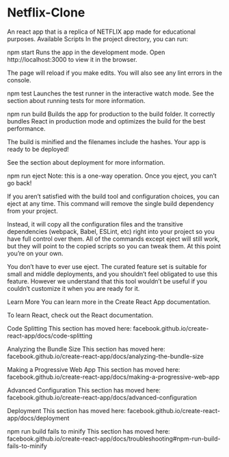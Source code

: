 # Netflix-Clone
An react app that is a replica of NETFLIX app made for educational purposes.
Available Scripts
In the project directory, you can run:

npm start
Runs the app in the development mode.
Open http://localhost:3000 to view it in the browser.

The page will reload if you make edits.
You will also see any lint errors in the console.

npm test
Launches the test runner in the interactive watch mode.
See the section about running tests for more information.

npm run build
Builds the app for production to the build folder.
It correctly bundles React in production mode and optimizes the build for the best performance.

The build is minified and the filenames include the hashes.
Your app is ready to be deployed!

See the section about deployment for more information.

npm run eject
Note: this is a one-way operation. Once you eject, you can’t go back!

If you aren’t satisfied with the build tool and configuration choices, you can eject at any time. This command will remove the single build dependency from your project.

Instead, it will copy all the configuration files and the transitive dependencies (webpack, Babel, ESLint, etc) right into your project so you have full control over them. All of the commands except eject will still work, but they will point to the copied scripts so you can tweak them. At this point you’re on your own.

You don’t have to ever use eject. The curated feature set is suitable for small and middle deployments, and you shouldn’t feel obligated to use this feature. However we understand that this tool wouldn’t be useful if you couldn’t customize it when you are ready for it.

Learn More
You can learn more in the Create React App documentation.

To learn React, check out the React documentation.

Code Splitting
This section has moved here: facebook.github.io/create-react-app/docs/code-splitting

Analyzing the Bundle Size
This section has moved here: facebook.github.io/create-react-app/docs/analyzing-the-bundle-size

Making a Progressive Web App
This section has moved here: facebook.github.io/create-react-app/docs/making-a-progressive-web-app

Advanced Configuration
This section has moved here: facebook.github.io/create-react-app/docs/advanced-configuration

Deployment
This section has moved here: facebook.github.io/create-react-app/docs/deployment

npm run build fails to minify
This section has moved here: facebook.github.io/create-react-app/docs/troubleshooting#npm-run-build-fails-to-minify
